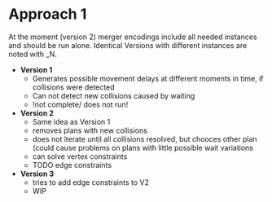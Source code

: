 # Approach 1

At the moment (version 2) merger encodings include all needed instances and should be run alone. Identical Versions with different instances are noted with \_N.

- **Version 1**
    + Generates possible movement delays at different moments in time, if collisions were detected
    + Can not detect new collisions caused by waiting
    + !not complete/ does not run!
- **Version 2**
    + Same idea as Version 1
    + removes plans with new collisions
    + does not iterate until all collisions resolved, but chooces other plan (could cause problems on plans with little possible wait variations
    + can solve vertex constraints
    + TODO edge constraints
- **Version 3**
    + tries to add edge constraints to V2
    + WIP
    


